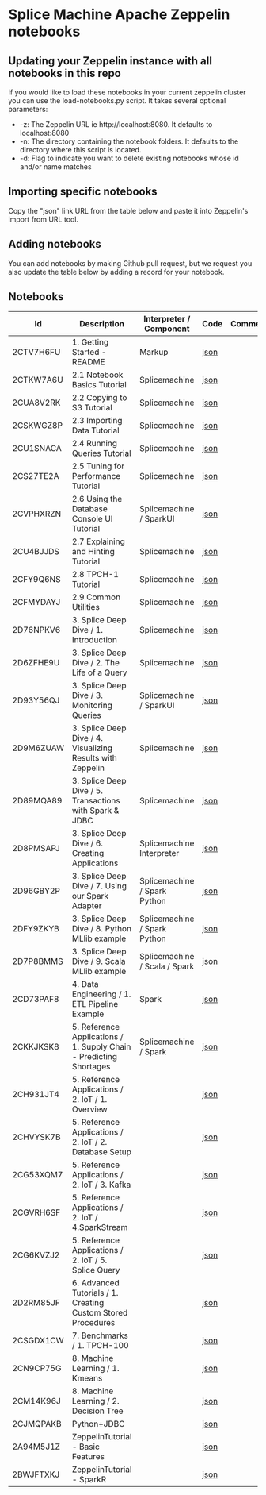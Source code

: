# Splice Machine Apache Zeppelin notebooks

## Updating your Zeppelin instance with all notebooks in this repo
If you would like to load these notebooks in your current zeppelin cluster you can use the load-notebooks.py script.  It takes several optional parameters:
* -z: The Zeppelin URL ie http://localhost:8080.  It defaults to localhost:8080
* -n: The directory containing the notebook folders.  It defaults to the directory where this script is located. 
* -d: Flag to indicate you want to delete existing notebooks whose id and/or name matches

## Importing specific notebooks
Copy the "json" link URL from the table below and paste it into Zeppelin's import from URL tool.

## Adding notebooks
You can add notebooks by making Github pull request, but we request you also update the table below by adding a record for your notebook.

## Notebooks
|Id|Description|Interpreter / Component|Code|Comments|
|-------------|-------------|-----|----------|--------|
|2CTV7H6FU|1.  Getting Started - README|Markup|[json](https://github.com/splicemachine/zeppelin-notebooks/raw/master/2CTV7H6FU/note.json) | |
|2CTKW7A6U|2.1 Notebook Basics Tutorial|Splicemachine|[json](https://github.com/splicemachine/zeppelin-notebooks/raw/master/2CTKW7A6U/note.json) | |
|2CUA8V2RK|2.2 Copying to S3 Tutorial|Splicemachine|[json](https://github.com/splicemachine/zeppelin-notebooks/raw/master/2CUA8V2RK/note.json) | |
|2CSKWGZ8P|2.3 Importing Data Tutorial|Splicemachine|[json](https://github.com/splicemachine/zeppelin-notebooks/raw/master/2CSKWGZ8P/note.json) | |
|2CU1SNACA|2.4 Running Queries Tutorial|Splicemachine|[json](https://github.com/splicemachine/zeppelin-notebooks/raw/master/2CU1SNACA/note.json) | |
|2CS27TE2A|2.5 Tuning for Performance Tutorial|Splicemachine|[json](https://github.com/splicemachine/zeppelin-notebooks/raw/master/2CS27TE2A/note.json) | |
|2CVPHXRZN|2.6 Using the Database Console UI Tutorial|Splicemachine / SparkUI|[json](https://github.com/splicemachine/zeppelin-notebooks/raw/master/2CVPHXRZN/note.json) | |
|2CU4BJJDS|2.7 Explaining and Hinting Tutorial|Splicemachine|[json](https://github.com/splicemachine/zeppelin-notebooks/raw/master/2CU4BJJDS/note.json) | |
|2CFY9Q6NS|2.8 TPCH-1 Tutorial|Splicemachine|[json](https://github.com/splicemachine/zeppelin-notebooks/raw/master/2CFY9Q6NS/note.json) | |
|2CFMYDAYJ|2.9 Common Utilities|Splicemachine|[json](https://github.com/splicemachine/zeppelin-notebooks/raw/master/2CFMYDAYJ/note.json) | |
|2D76NPKV6|3. Splice Deep Dive / 1. Introduction|Splicemachine|[json](https://github.com/splicemachine/zeppelin-notebooks/raw/master/2D76NPKV6/note.json) | |
|2D6ZFHE9U|3. Splice Deep Dive / 2. The Life of a Query|Splicemachine|[json](https://github.com/splicemachine/zeppelin-notebooks/raw/master/2D6ZFHE9U/note.json) | |
|2D93Y56QJ|3. Splice Deep Dive / 3. Monitoring Queries|Splicemachine / SparkUI|[json](https://github.com/splicemachine/zeppelin-notebooks/raw/master/2D93Y56QJ/note.json) | |
|2D9M6ZUAW|3. Splice Deep Dive / 4. Visualizing Results with Zeppelin|Splicemachine|[json](https://github.com/splicemachine/zeppelin-notebooks/raw/master/2D9M6ZUAW/note.json) | |
|2D89MQA89|3. Splice Deep Dive / 5. Transactions with Spark & JDBC|Splicemachine|[json](https://github.com/splicemachine/zeppelin-notebooks/raw/master/2D89MQA89/note.json) | |
|2D8PMSAPJ|3. Splice Deep Dive / 6. Creating Applications|Splicemachine Interpreter|[json](https://github.com/splicemachine/zeppelin-notebooks/raw/master/2D8PMSAPJ/note.json) | |
|2D96GBY2P|3. Splice Deep Dive / 7. Using our Spark Adapter|Splicemachine / Spark Python|[json](https://github.com/splicemachine/zeppelin-notebooks/raw/master/2D96GBY2P/note.json) | |
|2DFY9ZKYB|3. Splice Deep Dive / 8. Python MLlib example|Splicemachine / Spark Python |[json](https://github.com/splicemachine/zeppelin-notebooks/raw/master/2DFY9ZKYB/note.json) | |
|2D7P8BMMS|3. Splice Deep Dive / 9. Scala MLlib example|Splicemachine / Scala / Spark|[json](https://github.com/splicemachine/zeppelin-notebooks/raw/master/2D7P8BMMS/note.json) | |
|2CD73PAF8|4. Data Engineering / 1. ETL Pipeline Example|Spark|[json](https://github.com/splicemachine/zeppelin-notebooks/raw/master/2CD73PAF8/note.json) | |
|2CKKJKSK8|5. Reference Applications / 1. Supply Chain - Predicting Shortages|Splicemachine / Spark|[json](https://github.com/splicemachine/zeppelin-notebooks/raw/master/2CKKJKSK8/note.json) | |
|2CH931JT4|5. Reference Applications / 2. IoT / 1. Overview| |[json](https://github.com/splicemachine/zeppelin-notebooks/raw/master/2CH931JT4/note.json) | |
|2CHVYSK7B|5. Reference Applications / 2. IoT / 2. Database Setup| |[json](https://github.com/splicemachine/zeppelin-notebooks/raw/master/2CHVYSK7B/note.json) | |
|2CG53XQM7|5. Reference Applications / 2. IoT / 3. Kafka| |[json](https://github.com/splicemachine/zeppelin-notebooks/raw/master/2CG53XQM7/note.json) | |
|2CGVRH6SF|5. Reference Applications / 2. IoT / 4.SparkStream| |[json](https://github.com/splicemachine/zeppelin-notebooks/raw/master/2CGVRH6SF/note.json) | |
|2CG6KVZJ2|5. Reference Applications / 2. IoT / 5. Splice Query| |[json](https://github.com/splicemachine/zeppelin-notebooks/raw/master/2CG6KVZJ2/note.json) | |
|2D2RM85JF|6. Advanced Tutorials / 1. Creating Custom Stored Procedures| |[json](https://github.com/splicemachine/zeppelin-notebooks/raw/master/2D2RM85JF/note.json) | |
|2CSGDX1CW|7. Benchmarks / 1. TPCH-100| |[json](https://github.com/splicemachine/zeppelin-notebooks/raw/master/2CSGDX1CW/note.json) | |
|2CN9CP75G|8. Machine Learning / 1. Kmeans| |[json](https://github.com/splicemachine/zeppelin-notebooks/raw/master/2CN9CP75G/note.json) | |
|2CM14K96J|8. Machine Learning / 2. Decision Tree| |[json](https://github.com/splicemachine/zeppelin-notebooks/raw/master/2CM14K96J/note.json) | |
|2CJMQPAKB|Python+JDBC| |[json](https://github.com/splicemachine/zeppelin-notebooks/raw/master/2CJMQPAKB/note.json) | |
|2A94M5J1Z|ZeppelinTutorial - Basic Features| |[json](https://github.com/splicemachine/zeppelin-notebooks/raw/master/2A94M5J1Z/note.json) | |
|2BWJFTXKJ|ZeppelinTutorial - SparkR| |[json](https://github.com/splicemachine/zeppelin-notebooks/raw/master/2BWJFTXKJ/note.json) | |

